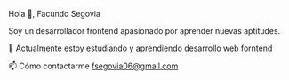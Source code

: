 Hola 👋, Facundo Segovia

Soy un desarrollador frontend apasionado por aprender nuevas aptitudes.

🔭 Actualmente estoy estudiando y aprendiendo desarrollo web forntend

📫 Cómo contactarme fsegovia06@gmail.com
<!---
Facundosegovia01/Facundosegovia01 is a ✨ special ✨ repository because its `README.md` (this file) appears on your GitHub profile.
You can click the Preview link to take a look at your changes.
--->
